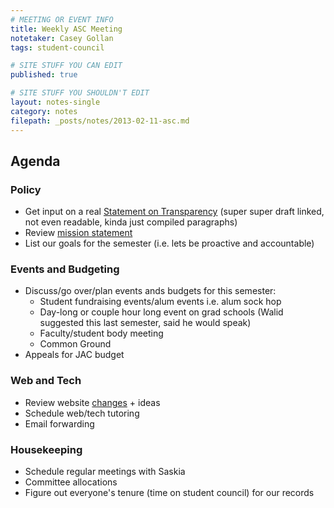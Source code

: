 ```yaml
---
# MEETING OR EVENT INFO
title: Weekly ASC Meeting
notetaker: Casey Gollan
tags: student-council

# SITE STUFF YOU CAN EDIT
published: true

# SITE STUFF YOU SHOULDN'T EDIT
layout: notes-single
category: notes
filepath: _posts/notes/2013-02-11-asc.md
---
```


## Agenda

### Policy

- Get input on a real [Statement on Transparency](http://cooperasc.github.com/about/transparency/) (super super draft linked, not even readable, kinda just compiled paragraphs)
- Review [mission statement](http://cooperasc.github.com/)
- List our goals for the semester (i.e. lets be proactive and accountable)

### Events and Budgeting

- Discuss/go over/plan events ands budgets for this semester:
	- Student fundraising events/alum events i.e. alum sock hop
	- Day-long or couple hour long event on grad schools (Walid suggested this last semester, said he would speak)
	- Faculty/student body meeting
	- Common Ground
- Appeals for JAC budget

### Web and Tech

- Review website [changes](https://github.com/CooperASC/cooperasc.github.com/compare/bd42e589dc...6b5d0ac04a) + ideas
- Schedule web/tech tutoring
- Email forwarding

### Housekeeping

- Schedule regular meetings with Saskia
- Committee allocations
- Figure out everyone's tenure (time on student council) for our records
